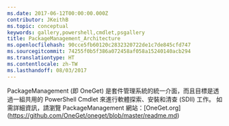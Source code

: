 ```yaml
---
ms.date: 2017-06-12T00:00:00.000Z
contributor: JKeithB
ms.topic: conceptual
keywords: gallery,powershell,cmdlet,psgallery
title: PackageManagement_Architecture
ms.openlocfilehash: 90cce5fb60120c2832320722de1c7de845cfd747
ms.sourcegitcommit: 74255f0b5f386a072458af058a15240140acb294
ms.translationtype: HT
ms.contentlocale: zh-TW
ms.lasthandoff: 08/03/2017
---
```

PackageManagement (即  OneGet) 是套件管理系統的統一介面，而且目標是透過一組共用的 PowerShell Cmdlet 來進行軟體探索、安裝和清查 (SDII) 工作。 如需詳細資訊，請瀏覽 PackageManagement 網站：[OneGet.org] (https://github.com/OneGet/oneget/blob/master/readme.md)

